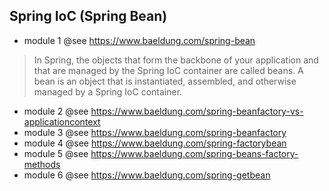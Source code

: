 ## Spring IoC (Spring Bean)

- module 1 @see https://www.baeldung.com/spring-bean
> In Spring, the objects that form the backbone of your application and that are managed by the Spring IoC container are called beans. A bean is an object that is instantiated, assembled, and otherwise managed by a Spring IoC container.

- module 2 @see https://www.baeldung.com/spring-beanfactory-vs-applicationcontext
- module 3 @see https://www.baeldung.com/spring-beanfactory
- module 4 @see https://www.baeldung.com/spring-factorybean
- module 5 @see https://www.baeldung.com/spring-beans-factory-methods
- module 6 @see https://www.baeldung.com/spring-getbean

